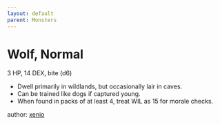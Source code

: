 ```yaml
---
layout: default
parent: Monsters
---
```

# Wolf, Normal
3 HP, 14 DEX, bite (d6)
- Dwell primarily in wildlands, but occasionally lair in caves.
-   Can be trained like dogs if captured young.
-   When found in packs of at least 4, treat WIL as 15 for morale
    checks.

author: [xenio](https://xenioinabottle.blogspot.com)
